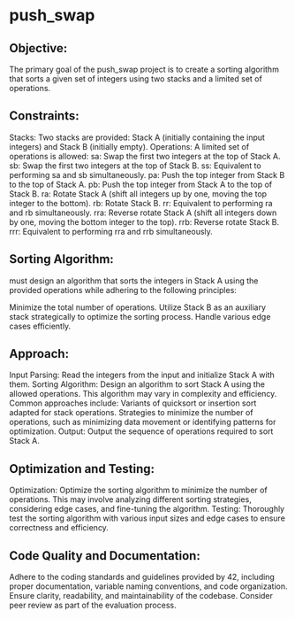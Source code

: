 #                                         push\_swap
## Objective:
The primary goal of the push_swap project is to create a sorting algorithm that sorts a given set of integers using two stacks and a limited set of operations.

## Constraints:
Stacks: Two stacks are provided: Stack A (initially containing the input integers) and Stack B (initially empty).
Operations: A limited set of operations is allowed:
sa: Swap the first two integers at the top of Stack A.
sb: Swap the first two integers at the top of Stack B.
ss: Equivalent to performing sa and sb simultaneously.
pa: Push the top integer from Stack B to the top of Stack A.
pb: Push the top integer from Stack A to the top of Stack B.
ra: Rotate Stack A (shift all integers up by one, moving the top integer to the bottom).
rb: Rotate Stack B.
rr: Equivalent to performing ra and rb simultaneously.
rra: Reverse rotate Stack A (shift all integers down by one, moving the bottom integer to the top).
rrb: Reverse rotate Stack B.
rrr: Equivalent to performing rra and rrb simultaneously.
## Sorting Algorithm:
must design an algorithm that sorts the integers in Stack A using the provided operations while adhering to the following principles:

Minimize the total number of operations.
Utilize Stack B as an auxiliary stack strategically to optimize the sorting process.
Handle various edge cases efficiently.
## Approach:
Input Parsing: Read the integers from the input and initialize Stack A with them.
Sorting Algorithm: Design an algorithm to sort Stack A using the allowed operations.
This algorithm may vary in complexity and efficiency. Common approaches include:
Variants of quicksort or insertion sort adapted for stack operations.
Strategies to minimize the number of operations, such as minimizing data movement or identifying patterns for optimization.
Output: Output the sequence of operations required to sort Stack A.
## Optimization and Testing:
Optimization: Optimize the sorting algorithm to minimize the number of operations. This may involve analyzing different sorting strategies, considering edge cases, and fine-tuning the algorithm.
Testing: Thoroughly test the sorting algorithm with various input sizes and edge cases to ensure correctness and efficiency.
## Code Quality and Documentation:
Adhere to the coding standards and guidelines provided by 42, including proper documentation, variable naming conventions, and code organization.
Ensure clarity, readability, and maintainability of the codebase.
Consider peer review as part of the evaluation process.
